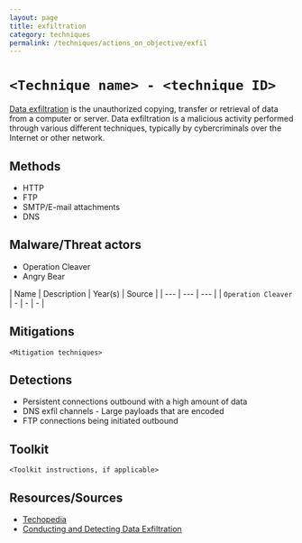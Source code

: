 ```yaml
---
layout: page
title: exfiltration
category: techniques
permalink: /techniques/actions_on_objective/exfil
---
```

# `<Technique name> - <technique ID>`

[Data exfiltration](https://www.techopedia.com/definition/14682/data-exfiltration) is the unauthorized copying, transfer or retrieval of data from a computer or server. Data exfiltration is a malicious activity performed through various different techniques, typically by cybercriminals over the Internet or other network.

## Methods

* HTTP
* FTP
* SMTP/E-mail attachments
* DNS

## Malware/Threat actors

<ul id="threat-actors">
<li>Operation Cleaver</li>
<li>Angry Bear</li>

</ul>

| Name | Description | Year(s) | Source |
| --- | --- | --- |
| `Operation Cleaver` | - | - | - |


## Mitigations

`<Mitigation techniques>`

## Detections

* Persistent connections outbound with a high amount of data
* DNS exfil channels - Large payloads that are encoded
* FTP connections being initiated outbound

## Toolkit

`<Toolkit instructions, if applicable>`

## Resources/Sources

* [Techopedia](https://www.techopedia.com/definition/14682/data-exfiltration)
* [Conducting and Detecting Data Exfiltration](https://www.mindpointgroup.com/blog/operations/conducting-and-detecting-data-exfiltration/)
